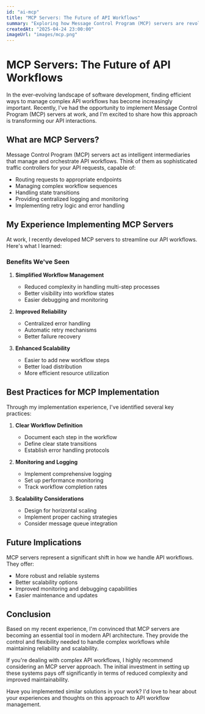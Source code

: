 ```yaml
---
id: "ai-mcp"
title: "MCP Servers: The Future of API Workflows"
summary: "Exploring how Message Control Program (MCP) servers are revolutionizing API workflows and automation through my recent experiences implementing them at work."
createdAt: "2025-04-24 23:00:00"
imageUrl: "images/mcp.png" 
---
```


# MCP Servers: The Future of API Workflows

In the ever-evolving landscape of software development, finding efficient ways to manage complex API workflows has become increasingly important. Recently, I've had the opportunity to implement Message Control Program (MCP) servers at work, and I'm excited to share how this approach is transforming our API interactions.

## What are MCP Servers?

Message Control Program (MCP) servers act as intelligent intermediaries that manage and orchestrate API workflows. Think of them as sophisticated traffic controllers for your API requests, capable of:

- Routing requests to appropriate endpoints
- Managing complex workflow sequences
- Handling state transitions
- Providing centralized logging and monitoring
- Implementing retry logic and error handling

## My Experience Implementing MCP Servers

At work, I recently developed MCP servers to streamline our API workflows. Here's what I learned:

### Benefits We've Seen

1. **Simplified Workflow Management**
   - Reduced complexity in handling multi-step processes
   - Better visibility into workflow states
   - Easier debugging and monitoring

2. **Improved Reliability**
   - Centralized error handling
   - Automatic retry mechanisms
   - Better failure recovery

3. **Enhanced Scalability**
   - Easier to add new workflow steps
   - Better load distribution
   - More efficient resource utilization

## Best Practices for MCP Implementation

Through my implementation experience, I've identified several key practices:

1. **Clear Workflow Definition**
   - Document each step in the workflow
   - Define clear state transitions
   - Establish error handling protocols

2. **Monitoring and Logging**
   - Implement comprehensive logging
   - Set up performance monitoring
   - Track workflow completion rates

3. **Scalability Considerations**
   - Design for horizontal scaling
   - Implement proper caching strategies
   - Consider message queue integration

## Future Implications

MCP servers represent a significant shift in how we handle API workflows. They offer:

- More robust and reliable systems
- Better scalability options
- Improved monitoring and debugging capabilities
- Easier maintenance and updates

## Conclusion

Based on my recent experience, I'm convinced that MCP servers are becoming an essential tool in modern API architecture. They provide the control and flexibility needed to handle complex workflows while maintaining reliability and scalability.

If you're dealing with complex API workflows, I highly recommend considering an MCP server approach. The initial investment in setting up these systems pays off significantly in terms of reduced complexity and improved maintainability.

Have you implemented similar solutions in your work? I'd love to hear about your experiences and thoughts on this approach to API workflow management.
